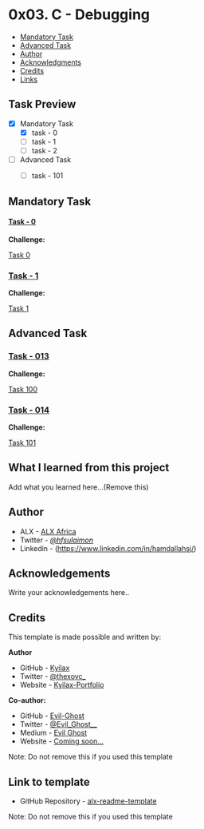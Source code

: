 # 0x03. C - Debugging


- [Mandatory Task](#mandatory-task)
- [Advanced Task](#advanced-task)
- [Author](#author)
- [Acknowledgments](#acknowledgements)
- [Credits](#credits)
- [Links](#link-to-template)

## Task Preview

- [X] Mandatory Task
    - [X] task - 0
    - [ ] task - 1
    - [ ] task - 2

- [ ] Advanced Task
    - [ ] task - 101
   

## Mandatory Task

#### [Task - 0](./file-name)

**Challenge:**

[Task 0](./file-name)

### [Task - 1](./filename)

**Challenge:**

[Task 1](./file-name)

## Advanced Task

### [Task - 013](./filename)

**Challenge:**

[Task 100](./file-name)

### [Task - 014](./filename)

**Challenge:**

[Task 101](./file-name)

## What I learned from this project

Add what you learned here...(Remove this)

## Author

- ALX - [ALX Africa](https://www.alxafrica.com)
- Twitter - [_@hfsulaimon_](https://twitter.com/hfsulaimon)
- Linkedin - (https://www.linkedin.com/in/hamdallahsj/)

## Acknowledgements

Write your acknowledgements here..

## Credits

This template is made possible and written by:

**Author**
- GitHub - [Kyilax](https://github.com/Kyilax)
- Twitter - [@thexovc\_](https://www.twitter.com/thexovc)
- Website - [Kyilax-Portfolio](https://kyilax-portfolio.vercel.app/)

**Co-author:**
- GitHub - [Evil-Ghost](https://github.com/Evil-Ghost)
- Twitter - [@Evil\_Ghost\_\_](https://www.twitter.com/evil_ghost__)
- Medium - [Evil Ghost](https://medium.com/@evilghost)
- Website - [Coming soon...](#)

Note: Do not remove this if you used this template

## Link to template

- GitHub Repository - [alx-readme-template](https://github.com/Evil-Ghost/alx-readme-template)

Note: Do not remove this if you used this template

